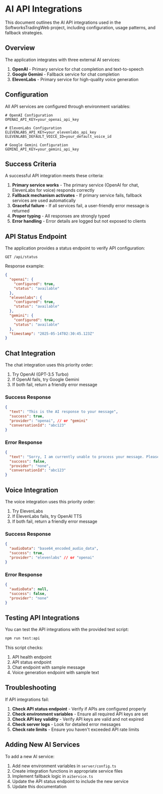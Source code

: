 # AI API Integrations

This document outlines the AI API integrations used in the SoftworksTradingWeb project, including configuration, usage patterns, and fallback strategies.

## Overview

The application integrates with three external AI services:

1. **OpenAI** - Primary service for chat completion and text-to-speech
2. **Google Gemini** - Fallback service for chat completion
3. **ElevenLabs** - Primary service for high-quality voice generation

## Configuration

All API services are configured through environment variables:

```dotenv
# OpenAI Configuration
OPENAI_API_KEY=your_openai_api_key

# ElevenLabs Configuration
ELEVENLABS_API_KEY=your_elevenlabs_api_key
ELEVENLABS_DEFAULT_VOICE_ID=your_default_voice_id

# Google Gemini Configuration
GEMINI_API_KEY=your_gemini_api_key
```

## Success Criteria

A successful API integration meets these criteria:

1. **Primary service works** - The primary service (OpenAI for chat, ElevenLabs for voice) responds correctly
2. **Fallback mechanism activates** - If primary service fails, fallback services are used automatically
3. **Graceful failure** - If all services fail, a user-friendly error message is returned
4. **Proper typing** - All responses are strongly typed
5. **Error handling** - Error details are logged but not exposed to clients

## API Status Endpoint

The application provides a status endpoint to verify API configuration:

```
GET /api/status
```

Response example:
```json
{
  "openai": {
    "configured": true,
    "status": "available"
  },
  "elevenlabs": {
    "configured": true,
    "status": "available"
  },
  "gemini": {
    "configured": true,
    "status": "available"
  },
  "timestamp": "2025-05-14T02:30:45.123Z"
}
```

## Chat Integration

The chat integration uses this priority order:
1. Try OpenAI (GPT-3.5 Turbo)
2. If OpenAI fails, try Google Gemini
3. If both fail, return a friendly error message

### Success Response

```json
{
  "text": "This is the AI response to your message",
  "success": true,
  "provider": "openai", // or "gemini"
  "conversationId": "abc123"
}
```

### Error Response

```json
{
  "text": "Sorry, I am currently unable to process your message. Please try again later.",
  "success": false,
  "provider": "none",
  "conversationId": "abc123"
}
```

## Voice Integration

The voice integration uses this priority order:
1. Try ElevenLabs
2. If ElevenLabs fails, try OpenAI TTS
3. If both fail, return a friendly error message

### Success Response

```json
{
  "audioData": "base64_encoded_audio_data",
  "success": true,
  "provider": "elevenlabs" // or "openai"
}
```

### Error Response

```json
{
  "audioData": null,
  "success": false,
  "provider": "none"
}
```

## Testing API Integrations

You can test the API integrations with the provided test script:

```bash
npm run test:api
```

This script checks:
1. API health endpoint
2. API status endpoint
3. Chat endpoint with sample message
4. Voice generation endpoint with sample text

## Troubleshooting

If API integrations fail:

1. **Check API status endpoint** - Verify if APIs are configured properly
2. **Check environment variables** - Ensure all required API keys are set
3. **Check API key validity** - Verify API keys are valid and not expired
4. **Check server logs** - Look for detailed error messages
5. **Check rate limits** - Ensure you haven't exceeded API rate limits

## Adding New AI Services

To add a new AI service:

1. Add new environment variables in `server/config.ts`
2. Create integration functions in appropriate service files
3. Implement fallback logic in `aiService.ts`
4. Update the API status endpoint to include the new service
5. Update this documentation